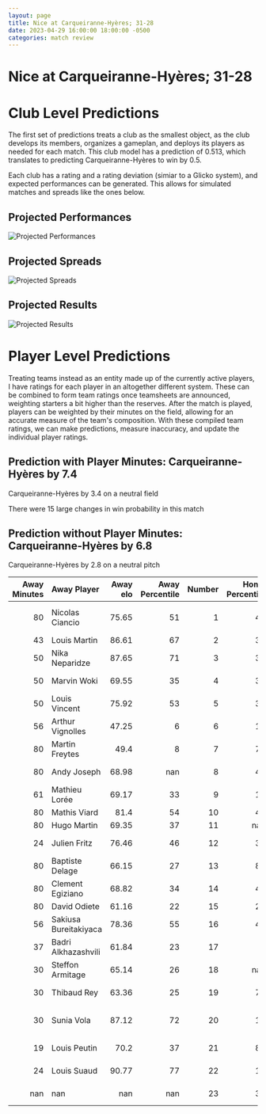 ```yaml
---  
layout: page  
title: Nice at Carqueiranne-Hyères; 31-28  
date: 2023-04-29 16:00:00 18:00:00 -0500  
categories: match review  
---
```

# Nice at Carqueiranne-Hyères; 31-28

# Club Level Predictions


The first set of predictions treats a club as the smallest object, as the club develops its members, organizes a gameplan, and deploys its players as needed for each match. This club model has a prediction of 0.513, which translates to predicting Carqueiranne-Hyères to win by 0.5.

Each club has a rating and a rating deviation (simiar to a Glicko system), and expected performances can be generated. This allows for simulated matches and spreads like the ones below.
## Projected Performances


![Projected Performances](plots/performances_2023-04-29-Carqueiranne-Hyères-Nice.png)
## Projected Spreads


![Projected Spreads](plots/spreads_2023-04-29-Carqueiranne-Hyères-Nice.png)
## Projected Results


![Projected Results](plots/resultbar_2023-04-29-Carqueiranne-Hyères-Nice.png)
# Player Level Predictions


Treating teams instead as an entity made up of the currently active players, I have ratings for each player in an altogether different system. These can be combined to form team ratings once teamsheets are announced, weighting starters a bit higher than the reserves. After the match is played, players can be weighted by their minutes on the field, allowing for an accurate measure of the team's composition. With these compiled team ratings, we can make predictions, measure inaccuracy, and update the individual player ratings.
## Prediction with Player Minutes: Carqueiranne-Hyères by 7.4


Carqueiranne-Hyères by 3.4 on a neutral field

There were 15 large changes in win probability in this match
## Prediction without Player Minutes: Carqueiranne-Hyères by 6.8


Carqueiranne-Hyères by 2.8 on a neutral pitch



|   Away Minutes | Away Player           |   Away elo |   Away Percentile |   Number |   Home Percentile |   Home elo | Home Player              |   Home Minutes |
|---------------:|:----------------------|-----------:|------------------:|---------:|------------------:|-----------:|:-------------------------|---------------:|
|             80 | Nicolas Ciancio       |      75.65 |                51 |        1 |                40 |      75.55 | Jean-Baptiste Reggiardo  |             49 |
|             43 | Louis Martin          |      86.61 |                67 |        2 |                33 |      67.77 | Pierre Traiter           |             51 |
|             50 | Nika Neparidze        |      87.65 |                71 |        3 |                37 |      70.8  | Loni Uhila               |             45 |
|             50 | Marvin Woki           |      69.55 |                35 |        4 |                35 |      69.3  | César Damiani            |             55 |
|             50 | Louis Vincent         |      75.92 |                53 |        5 |                36 |      68.64 | Geoffrey Nouhaillaguet   |             80 |
|             56 | Arthur Vignolles      |      47.25 |                 6 |        6 |                10 |      51.72 | Alexander Nowicki        |             55 |
|             80 | Martin Freytes        |      49.4  |                 8 |        7 |                77 |      92.19 | Julien Ormea             |             80 |
|             80 | Andy Joseph           |      68.98 |               nan |        8 |                43 |      73.4  | Joachim Beaumont         |             80 |
|             61 | Mathieu Lorée         |      69.17 |                33 |        9 |                11 |      53.39 | Rémi Dubié               |             49 |
|             80 | Mathis Viard          |      81.4  |                54 |       10 |                43 |      73.11 | Lachie Munro             |             49 |
|             80 | Hugo Martin           |      69.35 |                37 |       11 |               nan |      67.31 | David Smith              |             47 |
|             24 | Julien Fritz          |      76.46 |                46 |       12 |                35 |      70.99 | Charles Brousse          |             80 |
|             80 | Baptiste Delage       |      66.15 |                27 |       13 |                87 |     103.01 | Romain Leveque           |             80 |
|             80 | Clement Egiziano      |      68.82 |                34 |       14 |                42 |      73.71 | Vincent Alessi           |             80 |
|             80 | David Odiete          |      61.16 |                22 |       15 |                27 |      66.2  | Ionel Melinte            |             80 |
|             56 | Sakiusa Bureitakiyaca |      78.36 |                55 |       16 |                40 |      63.95 | Miguel Mathieu           |             31 |
|             37 | Badri Alkhazashvili   |      61.84 |                23 |       17 |                 8 |      47.23 | Michael Tyumenev         |             29 |
|             30 | Steffon Armitage      |      65.14 |                26 |       18 |               nan |      75.98 | Wilson Lucien            |             35 |
|             30 | Thibaud Rey           |      63.36 |                25 |       19 |                70 |      84.49 | Nathan Gendre            |             25 |
|             30 | Sunia Vola            |      87.12 |                72 |       20 |                13 |      56.01 | Christian Marian Chirica |             25 |
|             19 | Louis Peutin          |      70.2  |                37 |       21 |                82 |      97.38 | Thomas Sonetti           |             31 |
|             24 | Louis Suaud           |      90.77 |                77 |       22 |                13 |      55.78 | Théo Defrance            |             31 |
|            nan | nan                   |     nan    |               nan |       23 |                33 |      68.15 | Dylan Michael Sage       |             33 |

